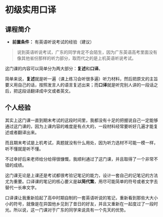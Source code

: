 # 初级实用口译

## 课程简介
- **前置条件：** 有英语听说考试的经验（建议）

> 说到英语听说考试，广东的同学肯定不会陌生，因为广东英语高考里面没有像其他省份那样的听力部分，取而代之的是上机英语听说考试。

这门课的内容可以简单分为两大部分：**复述**和**口译**。

简单来说，**复述**就是听一遍（课上练习会听很多遍）听力材料，然后把原文的主旨要义用自己的话，按照发言人的语言复述出来；而**口译**就是听完别人讲的一段话之后，把这段话翻译成中文或者英文。

## 个人经验
其实上这门课一直到期末考试的这段时间里，我都没有十足的把握说自己一定能够通过这门课的，因为上课内容的难度是有点大的，一段材料经常要听好几遍才能复述或者翻译出来。

而且期末考试是上机考试，真题就没有什么用处，因为听力选材不可能一模一样，听不懂就是听不懂。

不过幸好后来老师给分给得很慷慨，我顺利通过了这门课，并且取得了一个非常不错的成绩。

这门课无论是上课还是考试都很考验记笔记的能力，设计一套自己的记笔记的方法尤为重要。口译课的笔记的核心要义是**以简代繁**，用尽可能简单的符号或者文字去替代一长串文字。

口译课让我重新拾起了高中时期自制的一套英语听说的笔记，重新看到那些大大小小的符号，就像是在异国他乡见到了昔日的好友，并且又重新在一起度过了一段时光。所以说，这一门课对于广东的同学来说具有一个先天的优势。